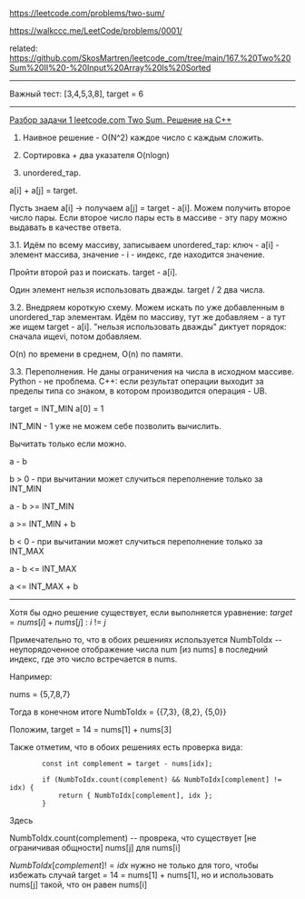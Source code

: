 https://leetcode.com/problems/two-sum/

https://walkccc.me/LeetCode/problems/0001/

related: https://github.com/SkosMartren/leetcode_com/tree/main/167.%20Two%20Sum%20II%20-%20Input%20Array%20Is%20Sorted
____________________


Важный тест: [3,4,5,3,8], target = 6

____________________

[Разбор задачи 1 leetcode.com Two Sum. Решение на C++](https://www.youtube.com/watch?v=WEPGndfosls&ab_channel=3.5%D0%B7%D0%B0%D0%B4%D0%B0%D1%87%D0%B8%D0%B2%D0%BD%D0%B5%D0%B4%D0%B5%D0%BB%D1%8E)

1. Наивное решение - O(N^2) каждое число с каждым сложить.

2. Сортировка + два указателя O(nlogn)

3. unordered_тар.

а[i] + а[j] = target.

Пусть знаем а[i] -> получаем а[j] = target - а[i]. Можем 
получить второе число пары. Если второе число пары есть в 
массиве - эту пару можно выдавать в качестве ответа.

3.1. Идём по всему массиву, записываем unordered_тар: ключ - 
а[i] - элемент массива, значение - i - индекс, где находится 
значение.

Пройти второй раз и поискать. target - а[i].

Один элемент нельзя использовать дважды. target / 2 два числа.

3.2. Внедряем короткую схему. Можем искать по уже добавленным 
в unordered_тар элементам. Идём по массиву, тут же добавляем -
а тут же ищем target - а[i]. "нельзя использовать дважды" 
диктует порядок: сначала ищеvi, потом добавляем.

O(n) по времени в среднем, O(n) по памяти.


3.3. Переполнения. Не даны ограничения на числа в исходном 
массиве. Python - не проблема.
С++: если результат операции выходит за пределы типа со 
знаком, в котором производится операция - UB.

target = INT_MIN 
а[0] = 1

INT_MIN - 1 уже не можем себе позволить вычислить. 

Вычитать только если можно.

а - b

b > 0 - при вычитании может случиться переполнение только за INT_MIN

а - b >= INT_MIN

а >= INT_MIN + b


b < 0 - при вычитании может случиться переполнение только за INT_МАХ

а - b <= INT_МАХ

а <= INT_МАХ + b


___

Хотя бы одно решение существует, если выполняется уравнение: $target = nums[i] + nums[j] \ : \ i \ != \ j$

Примечательно то, что в обоих решениях используется NumbToIdx -- неупорядоченное отображение числа num [из nums] в последний индекс, где это число 
встречается в nums.

Например: 

nums = {5,7,8,7}

Тогда в конечном итоге NumbToIdx = {{7,3}, {8,2}, {5,0}}

Положим, target = 14 = nums[1] + nums[3]

Также отметим, что в обоих решениях есть проверка вида: 

```objectoves
        const int complement = target - nums[idx];

        if (NumbToIdx.count(complement) && NumbToIdx[complement] != idx) {
            return { NumbToIdx[complement], idx };
        }
```

Здесь 

NumbToIdx.count(complement) -- проврека, что существует [не ограничивая общности] nums[j] для nums[i] 

$NumbToIdx[complement] != idx$ нужно не только для того, чтобы избежать  случай  target = 14 = nums[1] + nums[1], но и использовать nums[j] такой, что он равен nums[i]




